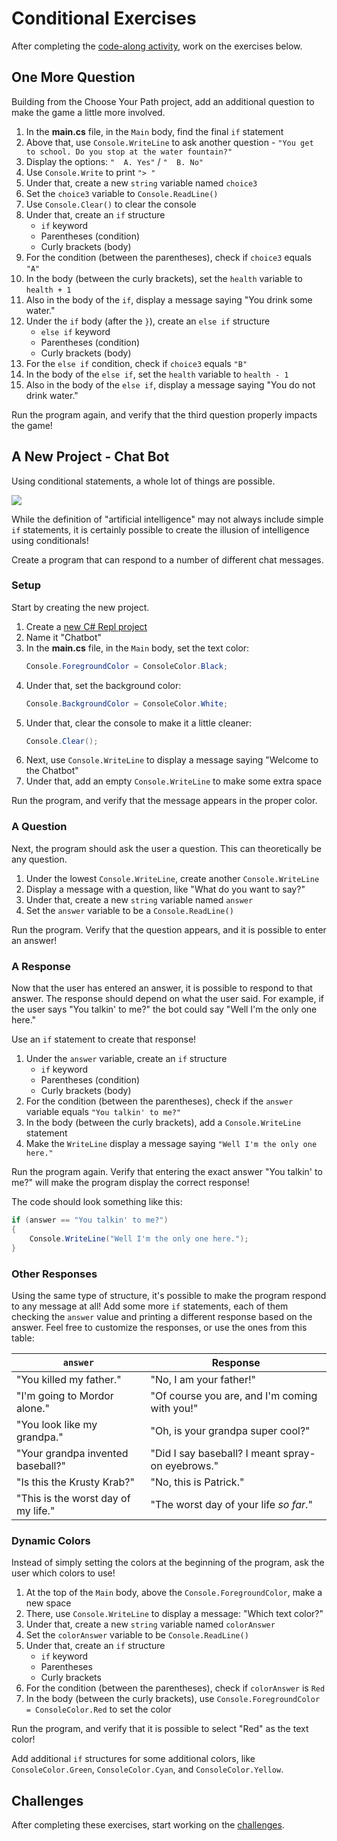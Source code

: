 # Conditional Exercises
After completing the [code-along activity](ConditionalsCodeAlong.md), work on the exercises below.

## One More Question
Building from the Choose Your Path project, add an additional question to make the game a little more involved.

1. In the **main.cs** file, in the `Main` body, find the final `if` statement
1. Above that, use `Console.WriteLine` to ask another question - `"You get to school. Do you stop at the water fountain?"`
1. Display the options: `"  A. Yes"` / `"  B. No"`
1. Use `Console.Write` to print `"> "`
1. Under that, create a new `string` variable named `choice3`
1. Set the `choice3` variable to `Console.ReadLine()`
1. Use `Console.Clear()` to clear the console
1. Under that, create an `if` structure
	- `if` keyword
	- Parentheses (condition)
	- Curly brackets (body)
1. For the condition (between the parentheses), check if `choice3` equals `"A"`
1. In the body (between the curly brackets), set the `health` variable to `health + 1`
1. Also in the body of the `if`, display a message saying "You drink some water."
1. Under the `if` body (after the `}`), create an `else if` structure
	- `else if` keyword
	- Parentheses (condition)
	- Curly brackets (body)
1. For the `else if` condition, check if `choice3` equals `"B"`
1. In the body of the `else if`, set the `health` variable to `health - 1`
1. Also in the body of the `else if`, display a message saying "You do not drink water."

Run the program again, and verify that the third question properly impacts the game!

## A New Project - Chat Bot
Using conditional statements, a whole lot of things are possible.

![](https://i.imgur.com/KETf3GL.jpg)

While the definition of "artificial intelligence" may not always include simple `if` statements, it is certainly possible to create the illusion of intelligence using conditionals!

Create a program that can respond to a number of different chat messages.

### Setup
Start by creating the new project.

1. Create a [new C# Repl project](https://replit.com/new/csharp)
1. Name it "Chatbot"
1. In the **main.cs** file, in the `Main` body, set the text color:  
    ```cs
    Console.ForegroundColor = ConsoleColor.Black;
    ```
1. Under that, set the background color:  
    ```cs
    Console.BackgroundColor = ConsoleColor.White;
    ```
1. Under that, clear the console to make it a little cleaner:  
    ```cs
    Console.Clear();
    ```
1. Next, use `Console.WriteLine` to display a message saying "Welcome to the Chatbot"
1. Under that, add an empty `Console.WriteLine` to make some extra space

Run the program, and verify that the message appears in the proper color.

### A Question
Next, the program should ask the user a question. This can theoretically be any question.

1. Under the lowest `Console.WriteLine`, create another `Console.WriteLine`
1. Display a message with a question, like "What do you want to say?"
1. Under that, create a new `string` variable named `answer`
1. Set the `answer` variable to be a `Console.ReadLine()`

Run the program. Verify that the question appears, and it is possible to enter an answer!

### A Response
Now that the user has entered an answer, it is possible to respond to that answer. The response should depend on what the user said. For example, if the user says "You talkin' to me?" the bot could say "Well I'm the only one here."

Use an `if` statement to create that response!

1. Under the `answer` variable, create an `if` structure
	- `if` keyword
	- Parentheses (condition)
	- Curly brackets (body)
1. For the condition (between the parentheses), check if the `answer` variable equals `"You talkin' to me?"`
1. In the body (between the curly brackets), add a `Console.WriteLine` statement
1. Make the `WriteLine` display a message saying `"Well I'm the only one here."`

Run the program again. Verify that entering the exact answer "You talkin' to me?" will make the program display the correct response!

The code should look something like this:

```cs
if (answer == "You talkin' to me?")
{
	Console.WriteLine("Well I'm the only one here.");
}
```

### Other Responses
Using the same type of structure, it's possible to make the program respond to any message at all! Add some more `if` statements, each of them checking the `answer` value and printing a different response based on the answer. Feel free to customize the responses, or use the ones from this table:

| `answer` | Response |
|-|-|
| "You killed my father." | "No, I am your father!" |
| "I'm going to Mordor alone." | "Of course you are, and I'm coming with you!" |
| "You look like my grandpa." | "Oh, is your grandpa super cool?" |
| "Your grandpa invented baseball?" | "Did I say baseball? I meant spray-on eyebrows." |
| "Is this the Krusty Krab?" | "No, this is Patrick." |
| "This is the worst day of my life." | "The worst day of your life *so far*." |

### Dynamic Colors
Instead of simply setting the colors at the beginning of the program, ask the user which colors to use!

1. At the top of the `Main` body, above the `Console.ForegroundColor`, make a new space
1. There, use `Console.WriteLine` to display a message: "Which text color?"
1. Under that, create a new `string` variable named `colorAnswer`
1. Set the `colorAnswer` variable to be `Console.ReadLine()`
1. Under that, create an `if` structure
	- `if` keyword
	- Parentheses
	- Curly brackets
1. For the condition (between the parentheses), check if `colorAnswer` is `Red`
1. In the body (between the curly brackets), use `Console.ForegroundColor = ConsoleColor.Red` to set the color

Run the program, and verify that it is possible to select "Red" as the text color!

Add additional `if` structures for some additional colors, like `ConsoleColor.Green`, `ConsoleColor.Cyan`, and `ConsoleColor.Yellow`.

## Challenges
After completing these exercises, start working on the [challenges](ConditionalChallenges.md).